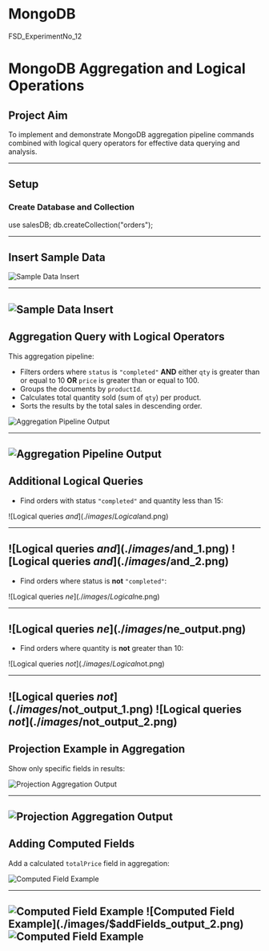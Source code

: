 # MongoDB
FSD_ExperimentNo_12

# MongoDB Aggregation and Logical Operations

## Project Aim
To implement and demonstrate MongoDB aggregation pipeline commands combined with logical query operators for effective data querying and analysis.

---

## Setup

### Create Database and Collection

use salesDB;
db.createCollection("orders");

---

## Insert Sample Data

![Sample Data Insert](./images/Insert%20sample%20data.png)


---
![Sample Data Insert](./images/insertMany_output.png)
---

## Aggregation Query with Logical Operators

This aggregation pipeline:

- Filters orders where `status` is `"completed"` **AND** either `qty` is greater than or equal to 10 **OR** `price` is greater than or equal to 100.
- Groups the documents by `productId`.
- Calculates total quantity sold (sum of `qty`) per product.
- Sorts the results by the total sales in descending order.

![Aggregation Pipeline Output](./images/Aggregation%20pipeline.png)

---
![Aggregation Pipeline Output](./images/aggregationpipeline_output.png)
---

## Additional Logical Queries

- Find orders with status `"completed"` and quantity less than 15:

![Logical queries $and](./images/Logical%20queries%20_$and.png)

---
![Logical queries $and](./images/$and_1.png)
![Logical queries $and](./images/$and_2.png)
---

- Find orders where status is **not** `"completed"`:

![Logical queries $ne](./images/Logical%20queries%20_$ne.png)

---
![Logical queries $ne](./images/$ne_output.png)
---

- Find orders where quantity is **not** greater than 10:

![Logical queries $not](./images/Logical%20queries%20_$not.png)

---
![Logical queries $not](./images/$not_output_1.png)
![Logical queries $not](./images/$not_output_2.png)
---

## Projection Example in Aggregation

Show only specific fields in results:

![Projection Aggregation Output](./images/Projection%20example%20in%20aggregation.png)

---
![Projection Aggregation Output](./images/projection_aggregation_output.png)
---

## Adding Computed Fields

Add a calculated `totalPrice` field in aggregation:

![Computed Field Example](./images/$addFields.png)

---
![Computed Field Example](./images/$addFields_output_1.png)
![Computed Field Example](./images/$addFields_output_2.png)
![Computed Field Example](./images/$addFields_output_3.png)
---